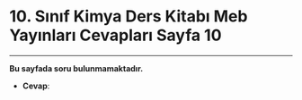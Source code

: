 # 10. Sınıf Kimya Ders Kitabı Meb Yayınları Cevapları Sayfa 10

---

**Bu sayfada soru bulunmamaktadır.**

-   **Cevap**: